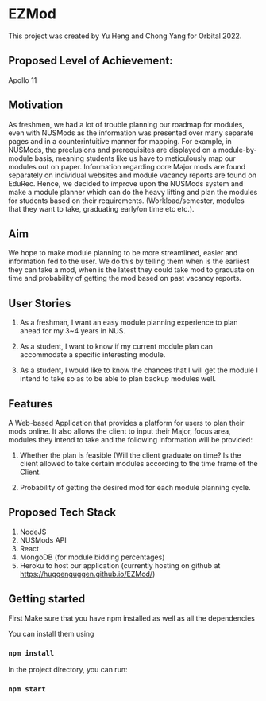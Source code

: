 # EZMod

This project was created by Yu Heng and Chong Yang for Orbital 2022.

## Proposed Level of Achievement: 

Apollo 11

## Motivation

As freshmen, we had a lot of trouble planning our roadmap for modules, even with NUSMods as the information was presented over many separate pages and in a counterintuitive manner for mapping. For example, in NUSMods, the preclusions and prerequisites are displayed on a module-by-module basis, meaning students like us have to meticulously map our modules out on paper. Information regarding core Major mods are found separately on individual websites and module vacancy reports are found on EduRec. Hence, we decided to improve upon the NUSMods system and make a module planner which can do the heavy lifting and plan the modules for students based on their requirements. (Workload/semester, modules that they want to take, graduating early/on time etc etc.). 

## Aim

We hope to make module planning to be more streamlined, easier and information fed to the user. We do this by telling them when is the earliest they can take a mod, when is the latest they could take mod to graduate on time and probability of getting the mod based on past vacancy reports.

## User Stories

1. As a freshman, I want an easy module planning experience to plan ahead for my 3~4 years in NUS. 

2. As a student, I want to know if my current module plan can accommodate a specific interesting module.

3. As a student, I would like to know the chances that I will get the module I intend to take so as to be able to plan backup modules well.

## Features

A Web-based Application that provides a platform for users to plan their mods online. It also allows the client to input their Major, focus area, modules they intend to take and the following information will be provided:

1.	Whether the plan is feasible (Will the client graduate on time? Is the client allowed to take certain modules according to the time frame of the Client.

2.	Probability of getting the desired mod for each module planning cycle.

## Proposed Tech Stack

1. NodeJS
2. NUSMods API
3. React
4. MongoDB (for module bidding percentages)
5. Heroku to host our application (currently hosting on github at https://huggenguggen.github.io/EZMod/)

## Getting started

First Make sure that you have npm installed as well as all the dependencies

You can install them using 

### `npm install`

In the project directory, you can run:

### `npm start`
